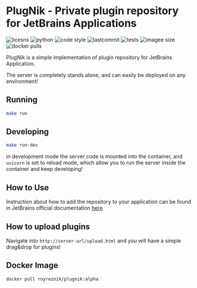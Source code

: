 # PlugNik - Private plugin repository for JetBrains Applications
![licesns](https://img.shields.io/github/license/royreznik/plugnik)
![python](https://img.shields.io/badge/python-v3.9-blue)
![code style](https://camo.githubusercontent.com/d91ed7ac7abbd5a6102cbe988dd8e9ac21bde0a73d97be7603b891ad08ce3479/68747470733a2f2f696d672e736869656c64732e696f2f62616467652f636f64652532307374796c652d626c61636b2d3030303030302e737667)
![lastcommit](https://img.shields.io/github/last-commit/royreznik/plugnik)
![tests](https://github.com/royreznik/plugnik/actions/workflows/CI.yml/badge.svg)
![imagee size](https://img.shields.io/docker/image-size/royreznik/plugnik)
![docker pulls](https://img.shields.io/docker/pulls/royreznik/plugnik)

PlugNik is a simple implementation of plugin repository for JetBrains Application.

The server is completely stands alone, and can easily be deployed on any environment!


## Running
```bash
make run
```

## Developing
```bash
make run-dev 
```
in development mode the server code is mounted into the container, 
and `uvicorn` is set to reload mode, which allow you to run the server inside the container and keep developing!

## How to Use
Instruction about how to add the repository to your application can be found in
JetBrains official documentation [here](https://www.jetbrains.com/help/idea/managing-plugins.html#repos)

## How to upload plugins
Navigate into `http://server-url/upload.html` and you will have a simple drag&drop for plugins!

## Docker Image
```bash
docker pull royreznik/plugnik:alpha
```
